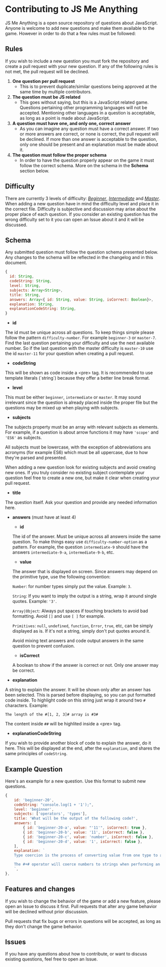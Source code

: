 # Contributing to JS Me Anything

JS Me Anything is a open source repository of questions about JavaScript. Anyone is welcome to add new questions and make them available to the game. However in order to do that a few rules must be followed:

## Rules

If you wish to include a new question you must fork the repository and create a pull request with your new question. If any of the following rules is not met, the pull request will be declined.

1. **One question per pull request**
    - This is to prevent duplicate/similar questions being approved at the same time by multiple contributors.
2. **The question must be JS related**
    - This goes without saying, but this is a JavaScript related game. Questions pertaining other programming languages will not be accepted. Mentioning other languages in a question is acceptable, as long as a point is made about JavaScript.
3. **A question must have one, and only one, correct answer**
    - As you can imagine any question must have a correct answer. If two or more answers are correct, or none is correct, the pull request will be declined. If more than one answer is acceptable to the question, only one should be present and an explanation must be made about it.
4. **The question must follow the proper schema**
    - In order to have the question properly appear on the game it must follow the correct schema. More on the schema in the **Schema** section below.

## Difficulty

There are currently 3 levels of difficulty: [*Beginner*](https://github.com/vmarchesin/js-me-anything/blob/master/api/questions/beginner.js), [*Intermediate*](https://github.com/vmarchesin/js-me-anything/blob/master/api/questions/intermediate.js) and [*Master*](https://github.com/vmarchesin/js-me-anything/blob/master/api/questions/master.js). When adding a new question have in mind the difficulty level and place it in the correct file. Difficulty is subjective and discussion may arise about the proper place of each question. If you consider an existing question has the wrong difficulty set to it you can open an Issue about it and it will be discussed.

## Schema

Any submitted question must follow the question schema presented below. Any changes to the schema will be reflected in the changelog and in this document.

```js
{
  id: String,
  codeString: String,
  level: String,
  subjects: Array<String>,
  title: String,
  answers: Array<{ id: String, value: String, isCorrect: Boolean}>,
  explanation: String,
  explanationCodeString: String,
}
```

- **id**

The id must be unique across all questions. To keep things simple please follow the pattern `difficulty-number`. For example `beginner-3` or `master-7`. Find the last question pertaining your difficulty and use the next available number. So if the last question with the master difficulty is `master-10` use the id `master-11` for your question when creating a pull request.

- **codeString**

This will be shown as code inside a \<pre> tag. It is recommended to use template literals (\`string\`) because they offer a better line break format.

- **level**

This must be either `beginner`, `intermediate` or `master`. It may sound irrelevant since the question is already placed inside the proper file but the questions may be mixed up when playing with subjects.

- **subjects**

The subjects property must be an array with relevant subjects as elements. For example, if a question is about arrow functions it may have `'scope'` and `'ES6'` as subjects.

All subjects must be lowercase, with the exception of abbreviations ans acronyms (for example ES6) which must be all uppercase, due to how they're parsed and presented.

When adding a new question look for existing subjects and avoid creating new ones. If you truly consider no existing subject contemplate your question feel free to create a new one, but make it clear when creating your pull request.

- **title**

The question itself. Ask your question and provide any needed information here.

- **answers** (must have at least 4)
  - **id**

  The id of the answer. Must be unique across all answers inside the same question. To make things easy use `difficulty-number-option` as a pattern. For example, the question `intermediate-9` should have the answers `intermediate-9-a`, `intermediate-9-b`, etc.

  - **value**

  The answer that is displayed on screen. Since answers may depend on the primitive type, use the following convention:

  `Number`: for number types simply put the value. Example: `3`.

  `String`: If you want to imply the output is a string, wrap it around single quotes. Example: `'3'`.

  `Array|Object`: Always put spaces if touching brackets to avoid bad formatting. Avoid `[]` and use `[ ]` for example.

  `Primitives`: `null`, `undefined`, `function`, `Error`, `true`, etc, can be simply displayed as is. If it's not a string, simply don't put quotes around it.

  Avoid mixing text answers and code output answers in the same question to prevent confusion.

  - **isCorrect**

  A boolean to show if the answer is correct or not. Only one answer may be correct.

- **explanation**

A string to explain the answer. It will be shown only after an answer has been selected. This is parsed before displaying, so you can put formatted code inside. To highlight code on this string just wrap it around two `#` characters. Example:

`The length of the #[1, 2, 3]# array is #3#`

The content inside `##` will be highlited inside a \<pre> tag.

- **explanationCodeString**

If you wish to provide another block of code to explain the answer, do it here. This will be displayed at the end, after the `explanation`, and shares the same principles of `codeString`.

## Example Question

Here's an example for a new question. Use this format to submit new questions.

```js
{
    id: 'beginner-20',
    codeString: "console.log(1 + '1');",
    level: 'beginner',
    subjects: ['operators', 'types'],
    title: 'What will be the output of the following code?',
    answers: [
        { id: 'beginner-20-a', value: "'11'", isCorrect: true },
        { id: 'beginner-20-b', value: '11', isCorrect: false },
        { id: 'beginner-20-c', value: 'number', isCorrect: false },
        { id: 'beginner-20-d', value: '1', isCorrect: false },
    ],
    explanation: `
    Type coercion is the process of converting value from one type to another (such as string to number, object to boolean, and so on).

    The #+# operator will coerce numbers to strings when performing an operation with strings, resulting in #'11'# instead of #11#.
    `,
},
```

## Features and changes

If you wish to change the behavior of the game or add a new feature, please open an Issue to discuss it first. Pull requests that alter any game behavior will be declined without prior discussion.

Pull requests that fix bugs or errors in questions will be accepted, as long as they don't change the game behavior.

## Issues

If you have any questions about how to contribute, or want to discuss existing questions, feel free to open an Issue.